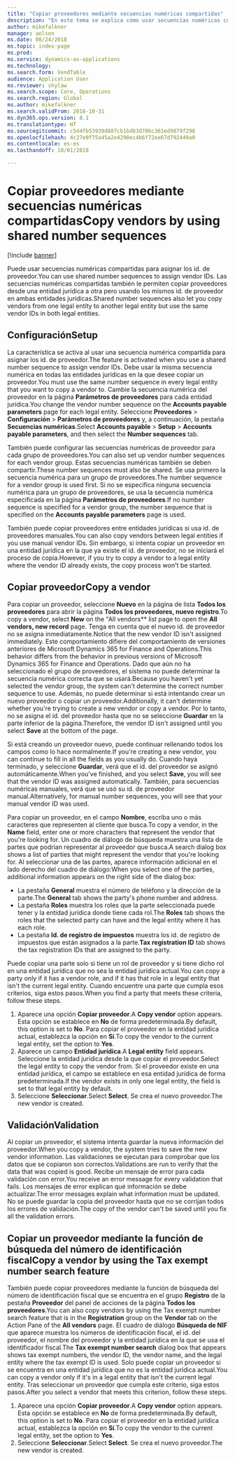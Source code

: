 ```yaml
---
title: "Copiar proveedores mediante secuencias numéricas compartidas"
description: "En este tema se explica cómo usar secuencias numéricas compartidas para copiar un proveedor en otra entidad jurídica pero conservando el mismo id. de proveedor."
author: mikefalkner
manager: aolson
ms.date: 08/24/2018
ms.topic: index-page
ms.prod: 
ms.service: dynamics-ax-applications
ms.technology: 
ms.search.form: VendTable
audience: Application User
ms.reviewer: shylaw
ms.search.scope: Core, Operations
ms.search.region: Global
ms.author: mikefalkner
ms.search.validFrom: 2018-10-31
ms.dyn365.ops.version: 8.1
ms.translationtype: HT
ms.sourcegitcommit: c5d4fb53939d88fcb1bd83d70bc361ed9879f298
ms.openlocfilehash: 4c27e0f75a45a2e4290ec4b6f72ee67d792449a0
ms.contentlocale: es-es
ms.lasthandoff: 10/01/2018

---
```


# <a name="copy-vendors-by-using-shared-number-sequences"></a><span data-ttu-id="c9f53-103">Copiar proveedores mediante secuencias numéricas compartidas</span><span class="sxs-lookup"><span data-stu-id="c9f53-103">Copy vendors by using shared number sequences</span></span>

[!include [banner](../includes/banner.md)]

<span data-ttu-id="c9f53-104">Puede usar secuencias numéricas compartidas para asignar los id. de proveedor.</span><span class="sxs-lookup"><span data-stu-id="c9f53-104">You can use shared number sequences to assign vendor IDs.</span></span> <span data-ttu-id="c9f53-105">Las secuencias numéricas compartidas también le permiten copiar proveedores desde una entidad jurídica a otra pero usando los mismos id. de proveedor en ambas entidades jurídicas.</span><span class="sxs-lookup"><span data-stu-id="c9f53-105">Shared number sequences also let you copy vendors from one legal entity to another legal entity but use the same vendor IDs in both legal entities.</span></span>

## <a name="setup"></a><span data-ttu-id="c9f53-106">Configuración</span><span class="sxs-lookup"><span data-stu-id="c9f53-106">Setup</span></span>

<span data-ttu-id="c9f53-107">La característica se activa al usar una secuencia numérica compartida para asignar los id. de proveedor.</span><span class="sxs-lookup"><span data-stu-id="c9f53-107">The feature is activated when you use a shared number sequence to assign vendor IDs.</span></span> <span data-ttu-id="c9f53-108">Debe usar la misma secuencia numérica en todas las entidades jurídicas en la que desee copiar un proveedor.</span><span class="sxs-lookup"><span data-stu-id="c9f53-108">You must use the same number sequence in every legal entity that you want to copy a vendor to.</span></span> <span data-ttu-id="c9f53-109">Cambie la secuencia numérica del proveedor en la página **Parámetros de proveedores** para cada entidad jurídica.</span><span class="sxs-lookup"><span data-stu-id="c9f53-109">You change the vendor number sequence on the **Accounts payable parameters** page for each legal entity.</span></span> <span data-ttu-id="c9f53-110">Seleccione **Proveedores** \> **Configuración** \> **Parámetros de proveedores** y, a continuación, la pestaña **Secuencias numéricas**.</span><span class="sxs-lookup"><span data-stu-id="c9f53-110">Select **Accounts payable** \> **Setup** \> **Accounts payable parameters**, and then select the **Number sequences** tab.</span></span>

<span data-ttu-id="c9f53-111">También puede configurar las secuencias numéricas de proveedor para cada grupo de proveedores.</span><span class="sxs-lookup"><span data-stu-id="c9f53-111">You can also set up vendor number sequences for each vendor group.</span></span> <span data-ttu-id="c9f53-112">Estas secuencias numéricas también se deben compartir.</span><span class="sxs-lookup"><span data-stu-id="c9f53-112">These number sequences must also be shared.</span></span> <span data-ttu-id="c9f53-113">Se usa primero la secuencia numérica para un grupo de proveedores.</span><span class="sxs-lookup"><span data-stu-id="c9f53-113">The number sequence for a vendor group is used first.</span></span> <span data-ttu-id="c9f53-114">Si no se especifica ninguna secuencia numérica para un grupo de proveedores, se usa la secuencia numérica especificada en la página **Parámetros de proveedores**.</span><span class="sxs-lookup"><span data-stu-id="c9f53-114">If no number sequence is specified for a vendor group, the number sequence that is specified on the **Accounts payable parameters** page is used.</span></span>

<span data-ttu-id="c9f53-115">También puede copiar proveedores entre entidades jurídicas si usa id. de proveedores manuales.</span><span class="sxs-lookup"><span data-stu-id="c9f53-115">You can also copy vendors between legal entities if you use manual vendor IDs.</span></span> <span data-ttu-id="c9f53-116">Sin embargo, si intenta copiar un proveedor en una entidad jurídica en la que ya existe el id. de proveedor, no se iniciará el proceso de copia.</span><span class="sxs-lookup"><span data-stu-id="c9f53-116">However, if you try to copy a vendor to a legal entity where the vendor ID already exists, the copy process won't be started.</span></span>

## <a name="copy-a-vendor"></a><span data-ttu-id="c9f53-117">Copiar proveedor</span><span class="sxs-lookup"><span data-stu-id="c9f53-117">Copy a vendor</span></span>

<span data-ttu-id="c9f53-118">Para copiar un proveedor, seleccione **Nuevo** en la página de lista **Todos los proveedores** para abrir la página **Todos los proveedores, nuevo registro**.</span><span class="sxs-lookup"><span data-stu-id="c9f53-118">To copy a vendor, select **New** on the "All vendors\*\* list page to open the **All vendors, new record** page.</span></span> <span data-ttu-id="c9f53-119">Tenga en cuenta que el nuevo id. de proveedor no se asigna inmediatamente.</span><span class="sxs-lookup"><span data-stu-id="c9f53-119">Notice that the new vendor ID isn't assigned immediately.</span></span> <span data-ttu-id="c9f53-120">Este comportamiento difiere del comportamiento de versiones anteriores de Microsoft Dynamics 365 for Finance and Operations.</span><span class="sxs-lookup"><span data-stu-id="c9f53-120">This behavior differs from the behavior in previous versions of Microsoft Dynamics 365 for Finance and Operations.</span></span> <span data-ttu-id="c9f53-121">Dado que aún no ha seleccionado el grupo de proveedores, el sistema no puede determinar la secuencia numérica correcta que se usará.</span><span class="sxs-lookup"><span data-stu-id="c9f53-121">Because you haven't yet selected the vendor group, the system can't determine the correct number sequence to use.</span></span> <span data-ttu-id="c9f53-122">Además, no puede determinar si está intentando crear un nuevo proveedor o copiar un proveedor.</span><span class="sxs-lookup"><span data-stu-id="c9f53-122">Additionally, it can't determine whether you're trying to create a new vendor or copy a vendor.</span></span> <span data-ttu-id="c9f53-123">Por lo tanto, no se asigna el id. del proveedor hasta que no se seleccione **Guardar** en la parte inferior de la página.</span><span class="sxs-lookup"><span data-stu-id="c9f53-123">Therefore, the vendor ID isn't assigned until you select **Save** at the bottom of the page.</span></span>

<span data-ttu-id="c9f53-124">Si está creando un proveedor nuevo, puede continuar rellenando todos los campos como lo hace normalmente.</span><span class="sxs-lookup"><span data-stu-id="c9f53-124">If you're creating a new vendor, you can continue to fill in all the fields as you usually do.</span></span> <span data-ttu-id="c9f53-125">Cuando haya terminado, y seleccione **Guardar**, verá que el id. del proveedor se asignó automáticamente.</span><span class="sxs-lookup"><span data-stu-id="c9f53-125">When you've finished, and you select **Save**, you will see that the vendor ID was assigned automatically.</span></span> <span data-ttu-id="c9f53-126">También, para secuencias numéricas manuales, verá que se usó su id. de proveedor manual.</span><span class="sxs-lookup"><span data-stu-id="c9f53-126">Alternatively, for manual number sequences, you will see that your manual vendor ID was used.</span></span>

<span data-ttu-id="c9f53-127">Para copiar un proveedor, en el campo **Nombre**, escriba uno o más caracteres que representen al cliente que busca.</span><span class="sxs-lookup"><span data-stu-id="c9f53-127">To copy a vendor, in the **Name** field, enter one or more characters that represent the vendor that you're looking for.</span></span> <span data-ttu-id="c9f53-128">Un cuadro de diálogo de búsqueda muestra una lista de partes que podrían representar al proveedor que busca.</span><span class="sxs-lookup"><span data-stu-id="c9f53-128">A search dialog box shows a list of parties that might represent the vendor that you're looking for.</span></span> <span data-ttu-id="c9f53-129">Al seleccionar una de las partes, aparece información adicional en el lado derecho del cuadro de diálogo:</span><span class="sxs-lookup"><span data-stu-id="c9f53-129">When you select one of the parties, additional information appears on the right side of the dialog box:</span></span>

- <span data-ttu-id="c9f53-130">La pestaña **General** muestra el número de teléfono y la dirección de la parte.</span><span class="sxs-lookup"><span data-stu-id="c9f53-130">The **General** tab shows the party's phone number and address.</span></span>
- <span data-ttu-id="c9f53-131">La pestaña **Roles** muestra los roles que la parte seleccionada puede tener y la entidad jurídica donde tiene cada rol.</span><span class="sxs-lookup"><span data-stu-id="c9f53-131">The **Roles** tab shows the roles that the selected party can have and the legal entity where it has each role.</span></span>
- <span data-ttu-id="c9f53-132">La pestaña **Id. de registro de impuestos** muestra los id. de registro de impuestos que están asignados a la parte.</span><span class="sxs-lookup"><span data-stu-id="c9f53-132">**Tax registration ID** tab shows the tax registration IDs that are assigned to the party.</span></span>

<span data-ttu-id="c9f53-133">Puede copiar una parte solo si tiene un rol de proveedor y si tiene dicho rol en una entidad jurídica que no sea la entidad jurídica actual.</span><span class="sxs-lookup"><span data-stu-id="c9f53-133">You can copy a party only if it has a vendor role, and if it has that role in a legal entity that isn't the current legal entity.</span></span> <span data-ttu-id="c9f53-134">Cuando encuentre una parte que cumpla esos criterios, siga estos pasos.</span><span class="sxs-lookup"><span data-stu-id="c9f53-134">When you find a party that meets these criteria, follow these steps.</span></span>

1. <span data-ttu-id="c9f53-135">Aparece una opción **Copiar proveedor**.</span><span class="sxs-lookup"><span data-stu-id="c9f53-135">A **Copy vendor** option appears.</span></span> <span data-ttu-id="c9f53-136">Esta opción se establece en **No** de forma predeterminada.</span><span class="sxs-lookup"><span data-stu-id="c9f53-136">By default, this option is set to **No**.</span></span> <span data-ttu-id="c9f53-137">Para copiar el proveedor en la entidad jurídica actual, establezca la opción en **Sí**.</span><span class="sxs-lookup"><span data-stu-id="c9f53-137">To copy the vendor to the current legal entity, set the option to **Yes**.</span></span> 
2. <span data-ttu-id="c9f53-138">Aparece​ un campo **Entidad jurídica**.</span><span class="sxs-lookup"><span data-stu-id="c9f53-138">A **Legal entity** field appears.</span></span> <span data-ttu-id="c9f53-139">Seleccione la entidad jurídica desde la que copiar el proveedor.</span><span class="sxs-lookup"><span data-stu-id="c9f53-139">Select the legal entity to copy the vendor from.</span></span> <span data-ttu-id="c9f53-140">Si el proveedor existe en una entidad jurídica, el campo se establece en esa entidad jurídica de forma predeterminada.</span><span class="sxs-lookup"><span data-stu-id="c9f53-140">If the vendor exists in only one legal entity, the field is set to that legal entity by default.</span></span>
3. <span data-ttu-id="c9f53-141">Seleccione **Seleccionar**.</span><span class="sxs-lookup"><span data-stu-id="c9f53-141">Select **Select**.</span></span> <span data-ttu-id="c9f53-142">Se crea el nuevo proveedor.</span><span class="sxs-lookup"><span data-stu-id="c9f53-142">The new vendor is created.</span></span>

## <a name="validation"></a><span data-ttu-id="c9f53-143">Validación</span><span class="sxs-lookup"><span data-stu-id="c9f53-143">Validation</span></span>

<span data-ttu-id="c9f53-144">Al copiar un proveedor, el sistema intenta guardar la nueva información del proveedor.</span><span class="sxs-lookup"><span data-stu-id="c9f53-144">When you copy a vendor, the system tries to save the new vendor information.</span></span> <span data-ttu-id="c9f53-145">Las validaciones se ejecutan para comprobar que los datos que se copiaron son correctos.</span><span class="sxs-lookup"><span data-stu-id="c9f53-145">Validations are run to verify that the data that was copied is good.</span></span> <span data-ttu-id="c9f53-146">Recibe un mensaje de error para cada validación con error.</span><span class="sxs-lookup"><span data-stu-id="c9f53-146">You receive an error message for every validation that fails.</span></span> <span data-ttu-id="c9f53-147">Los mensajes de error explican qué información se debe actualizar.</span><span class="sxs-lookup"><span data-stu-id="c9f53-147">The error messages explain what information must be updated.</span></span> <span data-ttu-id="c9f53-148">No se puede guardar la copia del proveedor hasta que no se corrijan todos los errores de validación.</span><span class="sxs-lookup"><span data-stu-id="c9f53-148">The copy of the vendor can't be saved until you fix all the validation errors.</span></span>

## <a name="copy-a-vendor-by-using-the-tax-exempt-number-search-feature"></a><span data-ttu-id="c9f53-149">Copiar un proveedor mediante la función de búsqueda del número de identificación fiscal</span><span class="sxs-lookup"><span data-stu-id="c9f53-149">Copy a vendor by using the Tax exempt number search feature</span></span>

<span data-ttu-id="c9f53-150">También puede copiar proveedores mediante la función de búsqueda del número de identificación fiscal que se encuentra en el grupo **Registro** de la pestaña **Proveedor** del panel de acciones de la página **Todos los proveedores**.</span><span class="sxs-lookup"><span data-stu-id="c9f53-150">You can also copy vendors by using the Tax exempt number search feature that is in the **Registration** group on the **Vendor** tab on the Action Pane of the **All vendors** page.</span></span> <span data-ttu-id="c9f53-151">El cuadro de diálogo **Búsqueda de NIF** que aparece muestra los números de identificación fiscal, el id. del proveedor, el nombre del proveedor y la entidad jurídica en la que se usa el identificador fiscal.</span><span class="sxs-lookup"><span data-stu-id="c9f53-151">The **Tax exempt number search** dialog box that appears shows tax exempt numbers, the vendor ID, the vendor name, and the legal entity where the tax exempt ID is used.</span></span> <span data-ttu-id="c9f53-152">Solo puede copiar un proveedor si se encuentra en una entidad jurídica que no es la entidad jurídica actual.</span><span class="sxs-lookup"><span data-stu-id="c9f53-152">You can copy a vendor only if it's in a legal entity that isn't the current legal entity.</span></span> <span data-ttu-id="c9f53-153">Tras seleccionar un proveedor que cumpla este criterio, siga estos pasos.</span><span class="sxs-lookup"><span data-stu-id="c9f53-153">After you select a vendor that meets this criterion, follow these steps.</span></span>

1. <span data-ttu-id="c9f53-154">Aparece una opción **Copiar proveedor**.</span><span class="sxs-lookup"><span data-stu-id="c9f53-154">A **Copy vendor** option appears.</span></span> <span data-ttu-id="c9f53-155">Esta opción se establece en **No** de forma predeterminada.</span><span class="sxs-lookup"><span data-stu-id="c9f53-155">By default, this option is set to **No**.</span></span> <span data-ttu-id="c9f53-156">Para copiar el proveedor en la entidad jurídica actual, establezca la opción en **Sí**.</span><span class="sxs-lookup"><span data-stu-id="c9f53-156">To copy the vendor to the current legal entity, set the option to **Yes**.</span></span>
2. <span data-ttu-id="c9f53-157">Seleccione **Seleccionar**.</span><span class="sxs-lookup"><span data-stu-id="c9f53-157">Select **Select**.</span></span> <span data-ttu-id="c9f53-158">Se crea el nuevo proveedor.</span><span class="sxs-lookup"><span data-stu-id="c9f53-158">The new vendor is created.</span></span>

